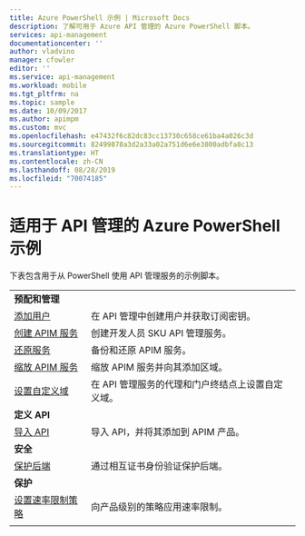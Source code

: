 ```yaml
---
title: Azure PowerShell 示例 | Microsoft Docs
description: 了解可用于 Azure API 管理的 Azure PowerShell 脚本。
services: api-management
documentationcenter: ''
author: vladvino
manager: cfowler
editor: ''
ms.service: api-management
ms.workload: mobile
ms.tgt_pltfrm: na
ms.topic: sample
ms.date: 10/09/2017
ms.author: apimpm
ms.custom: mvc
ms.openlocfilehash: e47432f6c82dc83cc13730c658ce61ba4a026c3d
ms.sourcegitcommit: 82499878a3d2a33a02a751d6e6e3800adbfa8c13
ms.translationtype: HT
ms.contentlocale: zh-CN
ms.lasthandoff: 08/28/2019
ms.locfileid: "70074185"
---
```

# <a name="azure-powershell-samples-for-api-management"></a>适用于 API 管理的 Azure PowerShell 示例

下表包含用于从 PowerShell 使用 API 管理服务的示例脚本。

| | |
|-|-|
|**预配和管理**||
|[添加用户](./scripts/powershell-add-user-and-get-subscription-key.md?toc=%2fpowershell%2fmodule%2ftoc.json)| 在 API 管理中创建用户并获取订阅密钥。|
|[创建 APIM 服务](./scripts/powershell-create-apim-service.md?toc=%2fpowershell%2fmodule%2ftoc.json)|创建开发人员 SKU API 管理服务。|
|[还原服务](./scripts/powershell-backup-restore-apim-service.md?toc=%2fpowershell%2fmodule%2ftoc.json)|备份和还原 APIM 服务。|
|[缩放 APIM 服务](./scripts/powershell-scale-and-addregion-apim-service.md?toc=%2fpowershell%2fmodule%2ftoc.json)|缩放 APIM 服务并向其添加区域。|
|[设置自定义域](./scripts/powershell-setup-custom-domain.md?toc=%2fpowershell%2fmodule%2ftoc.json)|在 API 管理服务的代理和门户终结点上设置自定义域。|
|**定义 API**||
|[导入 API](./scripts/powershell-import-api-and-add-to-product.md?toc=%2fpowershell%2fmodule%2ftoc.json)|导入 API，并将其添加到 APIM 产品。|
|**安全**||
|[保护后端](./scripts/powershell-secure-backend-with-mutual-certificate-authentication.md?toc=%2fpowershell%2fmodule%2ftoc.json)|通过相互证书身份验证保护后端。|
|**保护**||
|[设置速率限制策略](./scripts/powershell-setup-rate-limit-policy.md?toc=%2fpowershell%2fmodule%2ftoc.json)|向产品级别的策略应用速率限制。 |
|||
